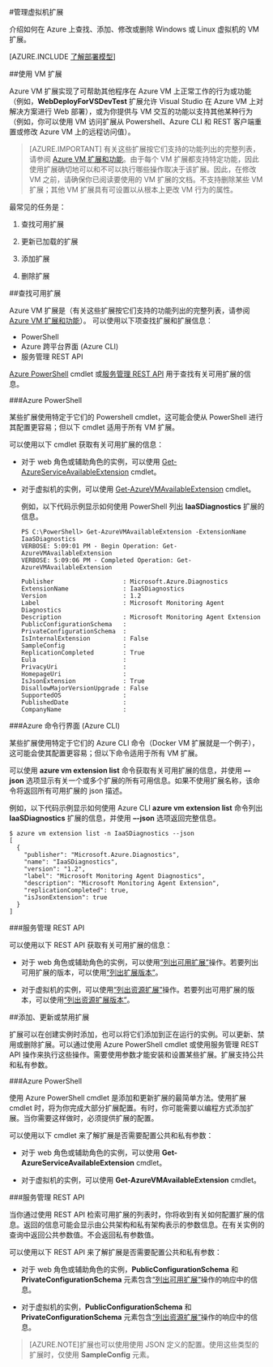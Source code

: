 <properties
 pageTitle="管理虚拟机扩展 | Windows Azure"
 description="介绍如何在经典部署模型中添加、查找、更新和删除 Azure 虚拟机的扩展。"
 services="virtual-machines"
 documentationCenter=""
 authors="squillace"
 manager="timlt"
 editor=""
 tags="azure-service-management"/>
<tags
	ms.service="virtual-machines"
	ms.date="12/08/2015"
	wacn.date="01/29/2016"/>
#管理虚拟机扩展

介绍如何在 Azure 上查找、添加、修改或删除 Windows 或 Linux 虚拟机的 VM 扩展。

[AZURE.INCLUDE [了解部署模型](../includes/learn-about-deployment-models-classic-include.md)]


##使用 VM 扩展

Azure VM 扩展实现了可帮助其他程序在 Azure VM 上正常工作的行为或功能（例如，**WebDeployForVSDevTest** 扩展允许 Visual Studio 在 Azure VM 上对解决方案进行 Web 部署），或为你提供与 VM 交互的功能以支持其他某种行为（例如，你可以使用 VM 访问扩展从 Powershell、Azure CLI 和 REST 客户端重置或修改 Azure VM 上的远程访问值）。

>[AZURE.IMPORTANT] 有关这些扩展按它们支持的功能列出的完整列表，请参阅 [Azure VM 扩展和功能](/documentation/articles/virtual-machines-extensions-features)。由于每个 VM 扩展都支持特定功能，因此使用扩展确切地可以和不可以执行哪些操作取决于该扩展。因此，在修改 VM 之前，请确保你已阅读要使用的 VM 扩展的文档。不支持删除某些 VM 扩展；其他 VM 扩展具有可设置以从根本上更改 VM 行为的属性。

最常见的任务是：

1.  查找可用扩展

2.  更新已加载的扩展

3.  添加扩展

4.  删除扩展

##查找可用扩展

Azure VM 扩展是（有关这些扩展按它们支持的功能列出的完整列表，请参阅 [Azure VM 扩展和功能](/documentation/articles/virtual-machines-extensions-features)）。 可以使用以下项查找扩展和扩展信息：

-   PowerShell
-   Azure 跨平台界面 (Azure CLI)
-   服务管理 REST API

[Azure PowerShell](https://msdn.microsoft.com/zh-cn/library/azure/dn495240.aspx) cmdlet 或[服务管理 REST API](https://msdn.microsoft.com/zh-cn/library/ee460799.aspx) 用于查找有关可用扩展的信息。

###Azure PowerShell

某些扩展使用特定于它们的 Powershell cmdlet，这可能会使从 PowerShell 进行其配置更容易；但以下 cmdlet 适用于所有 VM 扩展。

可以使用以下 cmdlet 获取有关可用扩展的信息：

-   对于 web 角色或辅助角色的实例，可以使用 [Get-AzureServiceAvailableExtension](https://msdn.microsoft.com/zh-cn/library/azure/dn722498.aspx) cmdlet。
-   对于虚拟机的实例，可以使用 [Get-AzureVMAvailableExtension](https://msdn.microsoft.com/zh-cn/library/azure/dn722480.aspx) cmdlet。

     例如，以下代码示例显示如何使用 PowerShell 列出 **IaaSDiagnostics** 扩展的信息。

        PS C:\PowerShell> Get-AzureVMAvailableExtension -ExtensionName IaaSDiagnostics
        VERBOSE: 5:09:01 PM - Begin Operation: Get-AzureVMAvailableExtension
        VERBOSE: 5:09:06 PM - Completed Operation: Get-AzureVMAvailableExtension

        Publisher                   : Microsoft.Azure.Diagnostics
        ExtensionName               : IaaSDiagnostics
        Version                     : 1.2
        Label                       : Microsoft Monitoring Agent Diagnostics
        Description                 : Microsoft Monitoring Agent Extension
        PublicConfigurationSchema   :
        PrivateConfigurationSchema  :
        IsInternalExtension         : False
        SampleConfig                :
        ReplicationCompleted        : True
        Eula                        :
        PrivacyUri                  :
        HomepageUri                 :
        IsJsonExtension             : True
        DisallowMajorVersionUpgrade : False
        SupportedOS                 :
        PublishedDate               :
        CompanyName                 :


###Azure 命令行界面 (Azure CLI)

某些扩展使用特定于它们的 Azure CLI 命令（Docker VM 扩展就是一个例子），这可能会使其配置更容易；但以下命令适用于所有 VM 扩展。

可以使用 **azure vm extension list** 命令获取有关可用扩展的信息，并使用 **–-json** 选项显示有关一个或多个扩展的所有可用信息。如果不使用扩展名称，该命令将返回所有可用扩展的 json 描述。

例如，以下代码示例显示如何使用 Azure CLI **azure vm extension list** 命令列出 **IaaSDiagnostics** 扩展的信息，并使用 **–-json** 选项返回完整信息。


    $ azure vm extension list -n IaaSDiagnostics --json
    [
      {
        "publisher": "Microsoft.Azure.Diagnostics",
        "name": "IaaSDiagnostics",
        "version": "1.2",
        "label": "Microsoft Monitoring Agent Diagnostics",
        "description": "Microsoft Monitoring Agent Extension",
        "replicationCompleted": true,
        "isJsonExtension": true
      }
    ]



###服务管理 REST API

可以使用以下 REST API 获取有关可用扩展的信息：

-   对于 web 角色或辅助角色的实例，可以使用[“列出可用扩展”](https://msdn.microsoft.com/zh-cn/library/dn169559.aspx)操作。若要列出可用扩展的版本，可以使用[“列出扩展版本”](https://msdn.microsoft.com/zh-cn/library/dn495437.aspx)。

-   对于虚拟机的实例，可以使用[“列出资源扩展”](https://msdn.microsoft.com/zh-cn/library/dn495441.aspx)操作。若要列出可用扩展的版本，可以使用[“列出资源扩展版本”](https://msdn.microsoft.com/zh-cn/library/dn495440.aspx)。

##添加、更新或禁用扩展

扩展可以在创建实例时添加，也可以将它们添加到正在运行的实例。可以更新、禁用或删除扩展。可以通过使用 Azure PowerShell cmdlet 或使用服务管理 REST API 操作来执行这些操作。需要使用参数才能安装和设置某些扩展。扩展支持公共和私有参数。


###Azure PowerShell

使用 Azure PowerShell cmdlet 是添加和更新扩展的最简单方法。使用扩展 cmdlet 时，将为你完成大部分扩展配置。有时，你可能需要以编程方式添加扩展。当你需要这样做时，必须提供扩展的配置。

可以使用以下 cmdlet 来了解扩展是否需要配置公共和私有参数：

-   对于 web 角色或辅助角色的实例，可以使用 **Get-AzureServiceAvailableExtension** cmdlet。

-   对于虚拟机的实例，可以使用 **Get-AzureVMAvailableExtension** cmdlet。

###服务管理 REST API

当你通过使用 REST API 检索可用扩展的列表时，你将收到有关如何配置扩展的信息。返回的信息可能会显示由公共架构和私有架构表示的参数信息。在有关实例的查询中返回公共参数值。不会返回私有参数值。

可以使用以下 REST API 来了解扩展是否需要配置公共和私有参数：

-   对于 web 角色或辅助角色的实例，**PublicConfigurationSchema** 和 **PrivateConfigurationSchema** 元素包含[“列出可用扩展”](https://msdn.microsoft.com/zh-cn/library/dn169559.aspx)操作的响应中的信息。

-   对于虚拟机的实例，**PublicConfigurationSchema** 和 **PrivateConfigurationSchema** 元素包含[“列出资源扩展”](https://msdn.microsoft.com/zh-cn/library/dn495441.aspx)操作的响应中的信息。

>[AZURE.NOTE]扩展也可以使用使用 JSON 定义的配置。使用这些类型的扩展时，仅使用 **SampleConfig** 元素。

<!---HONumber=Mooncake_0118_2016-->